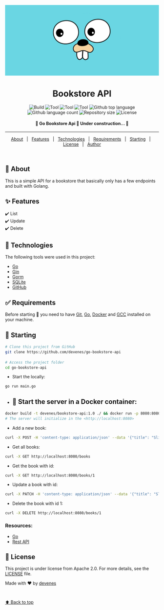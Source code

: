 <div align="center" id="top"> 
  <img src="./go.png" alt="Go Bookstore Api" />  
</div>

<h1 align="center">Bookstore API</h1>

<p align="center">
  <img alt="Build" src="https://github.com/devenes/go-bookstore-api/actions/workflows/go_build.yml/badge.svg">
  <img alt="Tool" src="https://badges.aleen42.com/src/docker.svg">
  <img alt="Tool" src="https://badges.aleen42.com/src/golang.svg">
  <img alt="Tool" src="https://badges.aleen42.com/src/github.svg">
  <img alt="Github top language" src="https://img.shields.io/github/languages/top/devenes/go-bookstore-api?color=56BEB8">
  <img alt="Github language count" src="https://img.shields.io/github/languages/count/devenes/go-bookstore-api?color=56BEB8">
  <img alt="Repository size" src="https://img.shields.io/github/repo-size/devenes/go-bookstore-api?color=56BEB8">
  <img alt="License" src="https://img.shields.io/github/license/devenes/go-bookstore-api?color=56BEB8">
  <!-- <img alt="Github issues" src="https://img.shields.io/github/issues/devenes/go-bookstore-api?color=56BEB8" /> -->
  <!-- <img alt="Github forks" src="https://img.shields.io/github/forks/devenes/go-bookstore-api?color=56BEB8" /> -->
  <!-- <img alt="Github stars" src="https://img.shields.io/github/stars/devenes/go-bookstore-api?color=56BEB8" /> -->
</p>

<h4 align="center"> 
	🚧  Go Bookstore Api 🚀 Under construction...  🚧
</h4>
<hr> 

<p align="center">
  <a href="#dart-about">About</a> &#xa0; | &#xa0; 
  <a href="#sparkles-features">Features</a> &#xa0; | &#xa0;
  <a href="#rocket-technologies">Technologies</a> &#xa0; | &#xa0;
  <a href="#white_check_mark-requirements">Requirements</a> &#xa0; | &#xa0;
  <a href="#checkered_flag-starting">Starting</a> &#xa0; | &#xa0;
  <a href="#memo-license">License</a> &#xa0; | &#xa0;
  <a href="https://github.com/devenes" target="_blank">Author</a>
</p>

<br>

## :dart: About ##

This is a simple API for a bookstore that basically only has a few endpoints and built with Golang.

## :sparkles: Features ##

:heavy_check_mark: List \
:heavy_check_mark: Update \
:heavy_check_mark: Delete

## :rocket: Technologies ##

The following tools were used in this project:

- [Go](https://golang.org/)
- [Gin](https://gin-gonic.com/)
- [Gorm](https://gorm.io/)
- [SQLite](https://www.sqlite.org/)
- [GitHub](https://github.com/)

## :white_check_mark: Requirements ##

Before starting :checkered_flag: you need to have [Git](https://git-scm.com), [Go](https://golang.org), [Docker](https://www.docker.com/) and [GCC](https://gcc.gnu.org/) installed on your machine.

## :checkered_flag: Starting ##

```bash
# Clone this project from GitHub
git clone https://github.com/devenes/go-bookstore-api

# Access the project folder
cd go-bookstore-api
```

- Start the locally:
```bash
go run main.go
```

- ## 🐳 Start the server in a Docker container:
```bash
docker build -t devenes/bookstore-api:1.0 ./ && docker run -p 8080:8080 -d devenes/bookstore-api:1.0 && explorer "http://localhost:8080/books"
# The server will initialize in the <http://localhost:8080>
```

- Add a new book:
```bash
curl -X POST -H 'content-type: application/json' --data '{"title": "Slim Jim", "author": "Jim"}' http://localhost:8080/books
```
    
- Get all books:    
```bash 
curl -X GET http://localhost:8080/books
```

- Get the book with id:        
```bash
curl -X GET http://localhost:8080/books/1
```

- Update a book with id:
```bash
curl -X PATCH -H 'content-type: application/json' --data '{"title": "Slim Jim", "author": "James Miller"}' http://localhost:8080/books/1
```

- Delete the book with id 1:
```bash
curl -X DELETE http://localhost:8080/books/1
```

### Resources:
- [Go](https://golang.org/)
- [Rest API](https://blog.logrocket.com/how-to-build-a-rest-api-with-golang-using-gin-and-gorm/)

## :memo: License ##

This project is under license from Apache 2.0. For more details, see the [LICENSE](LICENSE) file.

Made with :heart: by <a href="https://github.com/devenes" target="_blank">devenes</a>

&#xa0;

<a href="#top">⬆️ Back to top</a>
